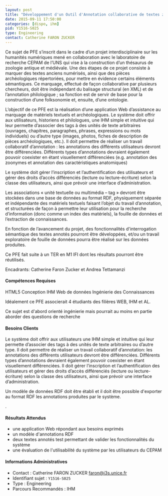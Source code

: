 ```yaml
---
layout: post
title: "Développement d'un Outil d'Annotation collaborative de textes zoologiques"
date: 2015-09-11 17:50:00
categories: [dispo, ihm]
pid: Y1516-S025
type: Engineering
contact: Catherine FARON ZUCKER
---
```

       
Ce sujet de PFE s’inscrit dans le cadre d’un projet interdisciplinaire sur les humanités numériques mené en collaboration avec le laboratoire de recherche CEPAM de l’UNS qui vise à la construction d’un thésaurus de zoologie antique et médiévale. Une des étapes de ce projet consiste à marquer des textes anciens numérisés, ainsi que des pièces archéologiques répertoriées, pour mettre en évidence certains éléments sémantiques. Ce marquage, effectué de façon collaborative par plusieurs chercheurs, doit être indépendant du balisage structural (en XML) et de l’annotation philologique ; sa fonction est de servir de base pour la construction d’une folksonomie et, ensuite, d’une ontologie.

L’objectif de ce PFE est la réalisation d’une application Web d’assistance au marquage de matériels textuels et archéologiques. Le système doit offrir aux utilisateurs, historiens et philologues, une IHM simple et intuitive qui leur permette d’associer des tags à des unités de texte arbitraires (ouvrages, chapitres, paragraphes, phrases, expressions ou mots individuels) ou d’autre type (images, photos, fiches de description de pièces archéologiques, etc.).
Il doit permettre de réaliser un travail collaboratif d’annotation : les annotations des différents utilisateurs devront être différenciées. Différents types d’annotations devraient également pouvoir coexister en étant visuellement différenciées (e.g. annotation des zoonymes et annotation des caractéristiques anatomiques)

Le système doit gérer l’inscription et l’authentification des utilisateurs et gérer des droits d’accès différenciés (lecture ou lecture-écriture) selon la classe des utilisateurs, ainsi que prévoir une interface d’administration.

Les associations « unité textuelle ou multimédia – tag » devront être stockées dans une base de données au format RDF, physiquement séparée et indépendante des matériels textuels faisant l’objet du travail d’annotation, et structurées de façon à permettre leur utilisation pour la recherche d’information (donc comme un index des matériels), la fouille de données et l’extraction de connaissances.

En fonction de l’avancement du projet, des fonctionnalités d'interrogation sémantique des textes annotés pourront être développées, et/ou un travail exploratoire de fouille de données pourra être réalisé sur les données produites.

Ce PFE fait suite à un TER en M1 IFI dont les résultats pourront être réutilisés.

Encadrants: Catherine Faron Zucker et Andrea Tettamanzi

#### Compétences Requises
HTML5
Conception IHM
Web de données
Ingénierie des Connaissances

Idéalement ce PFE associerait 4 étudiants des filières WEB, IHM et AL.

Ce sujet est d'abord orienté ingénierie mais pourrait au moins en partie aborder des questions de recherche


#### Besoins Clients
Le système doit offrir aux utilisateurs une IHM simple et intuitive qui leur permette d’associer des tags à des unités de texte arbitraires ou d’autre type.
Il doit permettre de réaliser un travail collaboratif d’annotation: les annotations des différents utilisateurs devront être différenciées. Différents types d’annotations devraient également pouvoir coexister en étant visuellement différenciées.
Il doit gérer l’inscription et l’authentification des utilisateurs et gérer des droits d’accès différenciés (lecture ou lecture-écriture) selon la classe des utilisateurs, ainsi que prévoir une interface d’administration.

Un modèle de données RDF doit être établi et il doit être possible d'exporter au format RDF les annotations produites par le système.

.

#### Résultats Attendus
- une application Web répondant aux besoins exprimés
- un modèle d'annotations RDF
- deux textes annotés test permettant de valider les fonctionnalités du système
- une évaluation de l'utilisabilité du système par les utilisateurs du CEPAM
     

#### Informations Administratives
  * Contact : Catherine FARON ZUCKER <faron@i3s.unice.fr>
  * Identifiant sujet : `Y1516-S025`
  * Type : Engineering
  * Parcours Recommandés : IHM
     